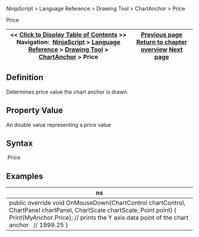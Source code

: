 ﻿
NinjaScript > Language Reference > Drawing Tool > ChartAnchor > Price

Price

| << [Click to Display Table of Contents](price.md) >> **Navigation:**     [NinjaScript](ninjascript-1.md) > [Language Reference](language_reference_wip-1.md) > [Drawing Tool](drawing_tools-1.md) > [ChartAnchor](chartanchor-1.md) > Price | [Previous page](moveanchory-1.md) [Return to chapter overview](chartanchor-1.md) [Next page](barindex-1.md) |
| --- | --- |
## Definition
Determines price value the chart anchor is drawn.
 
## Property Value
An double value representing a price value
 
## Syntax
<ChartAnchor>.Price
 
## Examples

| ns |
| --- |
| public override void OnMouseDown(ChartControl chartControl, ChartPanel chartPanel, ChartScale chartScale, Point point) {    Print(MyAnchor.Price); // prints the Y axis data point of the chart anchor     // 1999.25 } |
